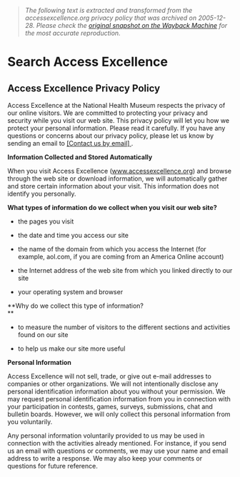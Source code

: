 > *The following text is extracted and transformed from the accessexcellence.org privacy policy that was archived on 2005-12-28. Please check the [original snapshot on the Wayback Machine](https://web.archive.org/web/20051228100034id_/http%3A//www.accessexcellence.org/MTC/privacy.html) for the most accurate reproduction.*

# Search Access Excellence

## Access Excellence Privacy Policy

Access Excellence at the National Health Museum respects the privacy of our online visitors. We are committed to protecting your privacy and security while you visit our web site. This privacy policy will let you how we protect your personal information. Please read it carefully. If you have any questions or concerns about our privacy policy, please let us know by sending an email to [[Contact us by email] ](https://web.archive.org/email.html).

**Information Collected and Stored Automatically**

When you visit Access Excellence (www.accessexcellence.org) and browse through the web site or download information, we will automatically gather and store certain information about your visit. This information does not identify you personally.

**What types of information do we collect when you visit our web site?**

  * the pages you visit 

  * the date and time you access our site

  * the name of the domain from which you access the Internet (for example, aol.com, if you are coming from an America Online account) 

  * the Internet address of the web site from which you linked directly to our site 

  * your operating system and browser 




**Why do we collect this type of information?  
**

  * to measure the number of visitors to the different sections and activities found on our site 

  * to help us make our site more useful   





**Personal Information**   


Access Excellence will not sell, trade, or give out e-mail addresses to companies or other organizations. We will not intentionally disclose any personal identification information about you without your permission. We may request personal identification information from you in connection with your participation in contests, games, surveys, submissions, chat and bulletin boards. However, we will only collect this personal information from you voluntarily.

Any personal information voluntarily provided to us may be used in connection with the activities already mentioned. For instance, if you send us an email with questions or comments, we may use your name and email address to write a response. We may also keep your comments or questions for future reference.  

